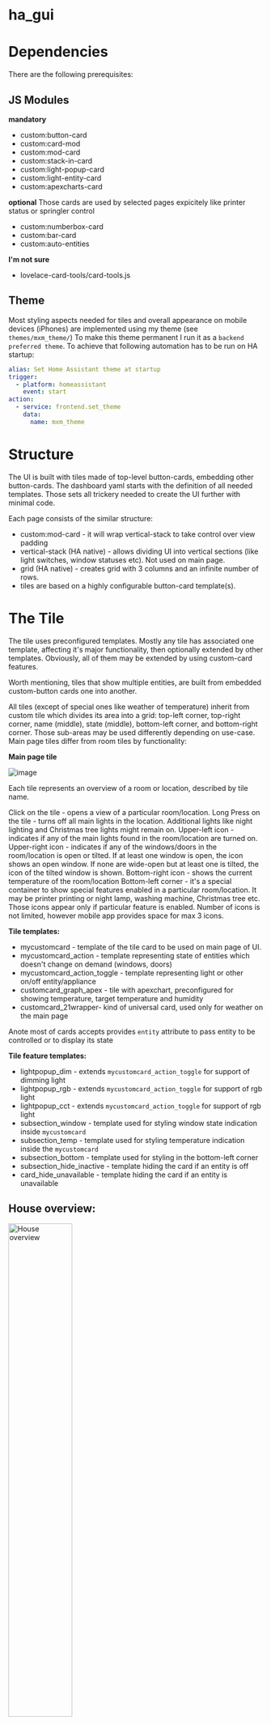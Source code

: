 # ha_gui

# Dependencies
There are the following prerequisites:

## JS Modules
**mandatory**
* custom:button-card
* custom:card-mod
* custom:mod-card
* custom:stack-in-card
* custom:light-popup-card
* custom:light-entity-card
* custom:apexcharts-card

**optional**
Those cards are used by selected pages expicitely like printer status or springler control
* custom:numberbox-card
* custom:bar-card
* custom:auto-entities

**I'm not sure**
* lovelace-card-tools/card-tools.js

## Theme
Most styling aspects needed for tiles and overall appearance on mobile devices (iPhones) are implemented using my theme (see `themes/mxm_theme/`)
To make this theme permanent I run it as a `backend preferred theme`. To achieve that following automation has to be run on HA startup:
```yaml
alias: Set Home Assistant theme at startup
trigger:
  - platform: homeassistant
    event: start
action:
  - service: frontend.set_theme
    data:
      name: mxm_theme
```

# Structure
The UI is built with tiles made of top-level button-cards, embedding other button-cards. The dashboard yaml starts with the definition of all needed templates. Those sets all trickery needed to create the UI further with minimal code.

Each page consists of the similar structure:
* custom:mod-card - it will wrap vertical-stack to take control over view padding
* vertical-stack (HA native) - allows dividing UI into vertical sections (like light switches, window statuses etc). Not used on main page.
* grid (HA native) - creates grid with 3 columns and an infinite number of rows.
* tiles are based on a highly configurable button-card template(s).

# The Tile
The tile uses preconfigured templates. Mostly any tile has associated one template, affecting it's major functionality, then optionally extended by other templates.
Obviously, all of them may be extended by using custom-card features.

Worth mentioning, tiles that show multiple entities, are built from embedded custom-button cards one into another.

All tiles (except of special ones like weather of temperature) inherit from custom tile which divides its area into a grid: top-left corner, top-right corner, name (middle), state (middle), bottom-left corner, and bottom-right corner. Those sub-areas may be used differently depending on use-case. Main page tiles differ from room tiles by functionality:

**Main page tile**

![image](https://github.com/michalk-k/ha_gui/assets/7868445/a52847a6-a68f-4b2b-9b56-17141a65190e)

Each tile represents an overview of a room or location, described by tile name.

Click on the tile - opens a view of a particular room/location.
Long Press on the tile - turns off all main lights in the location. Additional lights like night lighting and Christmas tree lights might remain on.
Upper-left icon - indicates if any of the main lights found in the room/location are turned on.
Upper-right icon - indicates if any of the windows/doors in the room/location is open or tilted. If at least one window is open, the icon shows an open window. If none are wide-open but at least one is tilted, the icon of the tilted window is shown. 
Bottom-right icon - shows the current temperature of the room/location
Bottom-left corner - it's a special container to show special features enabled in a particular room/location. It may be printer printing or night lamp, washing machine, Christmas tree etc. Those icons appear only if particular feature is enabled. Number of icons is not limited, however mobile app provides space for max 3 icons.


**Tile templates:** 
* mycustomcard - template of the tile card to be used on main page of UI.
* mycustomcard_action - template representing state of entities which doesn't change on demand (windows, doors)
* mycustomcard_action_toggle - template representing light or other on/off entity/appliance
* customcard_graph_apex - tile with apexchart, preconfigured for showing temperature, target temperature and humidity
* customcard_21wrapper- kind of universal card, used only for weather on the main page

Anote most of cards accepts provides `entity` attribute to pass entity to be controlled or to display its state

**Tile feature templates:**
* lightpopup_dim - extends `mycustomcard_action_toggle` for support of dimming light
* lightpopup_rgb - extends `mycustomcard_action_toggle` for support of rgb light
* lightpopup_cct - extends `mycustomcard_action_toggle` for support of rgb light
* subsection_window - template used for styling window state indication inside `mycustomcard`
* subsection_temp - template used for styling temperature indication inside the `mycustomcard`
* subsection_bottom - template used for styling in the bottom-left corner
* subsection_hide_inactive - template hiding the card if an entity is off
* card_hide_unavailable - template hiding the card if an entity is unavailable

## House overview:
<img width="50%" src="https://github.com/michalk-k/ha_gui/assets/7868445/4d6e0ffb-3466-4994-b0e3-9021a1d5dc6c" alt="House overview" />

Weather uses HA native weather-forecast card.
Tiles represent rooms or their groups (ie whole house).\
Click on the tile opens page for the room.\
Hold on tile turns off all lights in the room.

You may find that tiles on this page are divided into 5 areas:
* name of the room
* top-left - icon indicating state of all lights in the room. The icon and state is determined by entity assigned to the card. The entity is obviously a `light-group`
* top-right - icon indicating state of all opened windows/doors in the room. It requires embedding another card to show something. In our case, it's another custom-button card, templated with `subsection_window`
* bottom-left - list of extra features in the room (ie enabled printing, rain, tv etc). Only enabled features are shown, otherwise are hidden. It requires embedding of horizontal-stack (HA native) with custom-button cards templated with `subsection_bottom` as well as `subsection_hide_inactive` and `card_hide_unavailable` for hiding inactive indicators
* bottom-right - temperature of the room. It requires embedding another card to show something. In our case, it's another custom-button card, templated with `subsection_temp`

## Room view
<img width="50%" src="https://github.com/michalk-k/ha_gui/assets/7868445/c3418206-8434-4012-b1ea-333779a4e3ac" alt="Single room" />

Top of the view is reserved for a temperature and humidity glance. It uses apex-chart card embedded with the use of `customcard_graph_apex` template.
Other cards have the functionality of light switches or indicate the state of windows/doors. 

Most cards in the room view have a bit different layout
* name of the entity
* state of the entity
* top-left - icon indicating state of the entity

Some has additional items like up/down controls for roof window, or indicators for type of recycled trash collection.

**Lights/switches**
To create a tile with the ability to turn on/off, `mycustomcard_action_toggle` template has to be used.
RGB, CCT, and dimmable lights provide a popup with extended control, enabled by pressing and holding the tile. That functionality is enabled by using additional templates:  `lightpopup_rgb`, `'lightpopup_cct`, or `lightpopup_dim`

**Windows**
My house is equipped with tilting windows. I use Shelly sensors which provide tilt angle information next to open/close. Using this information GUI provides a graphical cue about window state: either opened, closed or tilted.

Example:
<img width="50%" src="https://github.com/michalk-k/ha_gui/assets/7868445/4f9ecd36-a5a6-4fa0-9ea6-1d48319eae1b" alt="Fragment of code" />

   
